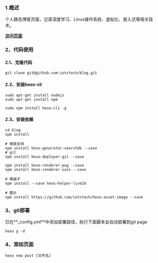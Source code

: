 ### 1.概述
个人静态博客页面，记录深度学习、Linux操作系统、虚拟化、嵌入式等相关技术。  

[**访问页面**](https://iotctech.github.io/blog)

### 2、代码使用
#### 2.1、克隆代码
```
git clone git@github.com:iotctech/blog.git
```

#### 2.2、安装hexo-cli
```
sudo apt-get install nodejs
sudo apt-get install npm

sudo npm install hexo-cli -g
```

#### 2.3、安装依赖
```
cd blog
npm install

# 搜索支持
npm install hexo-generator-searchdb --save
# git
npm install hexo-deployer-git --save

npm install hexo-renderer-pug --save
npm install hexo-renderer-sass --save

# 萌妹子
npm install --save hexo-helper-live2d

# 图片
npm install https://github.com/iotctech/hexo-asset-image --save
```

### 3、git部署
已在**_config.yml**中添加部署路径，执行下面脚本会自动部署到git page
```
hexo g -d
```

### 4、添加页面
```
hexo new post [文件名]
```